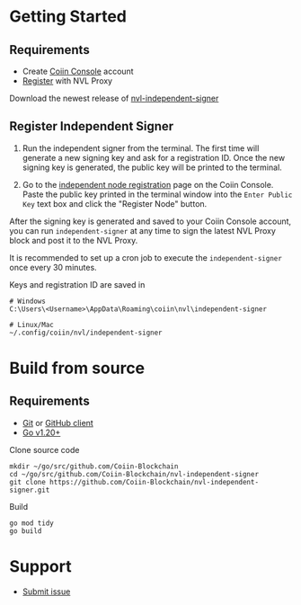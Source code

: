 # Getting Started

## Requirements
* Create [Coiin Console](https://coiin.io/console) account
* [Register](https://coiin.io/console/verificationnodes) with NVL Proxy

Download the newest release of [nvl-independent-signer](https://github.com/Coiin-Blockchain/nvl-independent-signer/releases)

## Register Independent Signer

1. Run the independent signer from the terminal. The first time will generate a new signing key and ask
for a registration ID. Once the new signing key is generated, the public key will be printed to the terminal.

2. Go to the [independent node registration](https://coiin.io/console/verificationnodes) page on the Coiin Console. Paste the public key printed in the terminal window into the `Enter Public Key` text box and click the "Register Node" button.

After the signing key is generated and saved to your Coiin Console account, you can run `independent-signer` at any
time to sign the latest NVL Proxy block and post it to the NVL Proxy.

It is recommended to set up a cron job to execute the `independent-signer` once every 30 minutes.

Keys and registration ID are saved in

    # Windows
    C:\Users\<Username>\AppData\Roaming\coiin\nvl\independent-signer
    
    # Linux/Mac
    ~/.config/coiin/nvl/independent-signer

# Build from source

## Requirements
* [Git](https://git-scm.com/) or [GitHub client](https://desktop.github.com/)
* [Go v1.20+](https://go.dev/dl/)


Clone source code

    mkdir ~/go/src/github.com/Coiin-Blockchain
    cd ~/go/src/github.com/Coiin-Blockchain/nvl-independent-signer
    git clone https://github.com/Coiin-Blockchain/nvl-independent-signer.git

Build

    go mod tidy
    go build

# Support

* [Submit issue](https://github.com/Coiin-Blockchain/nvl-independent-signer/issues)
